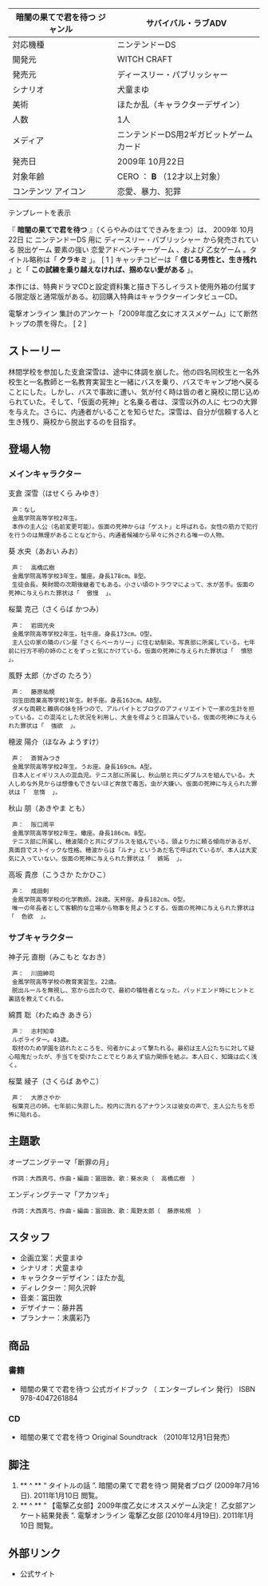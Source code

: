 暗闇の果てで君を待つ  ジャンル  |  サバイバル・ラブADV   
---|---  
対応機種  |  ニンテンドーDS   
開発元  |  WITCH CRAFT   
発売元  |  ディースリー・パブリッシャー   
シナリオ  |  犬童まゆ   
美術  |  ほたか乱（キャラクターデザイン）   
人数  |  1人   
メディア  |  ニンテンドーDS用2ギガビットゲームカード   
発売日  |  2009年  10月22日   
対象年齢  |  CERO  ：  **B** （12才以上対象）   
コンテンツ  アイコン  |  恋愛、暴力、犯罪   
テンプレートを表示  
  
『 **暗闇の果てで君を待つ** 』（くらやみのはてできみをまつ）は、  2009年  10月22日  に  ニンテンドーDS  用に
ディースリー・パブリッシャー  から発売されている  脱出ゲーム  要素の強い  恋愛アドベンチャーゲーム  、および  乙女ゲーム  。タイトル略称は「
**クラキミ** 」。  [  1  ]  キャッチコピーは「 **信じる男性と、生き残れ** 」と「 **この試練を乗り越えなければ、掴めない愛がある**
」。

本作には、特典ドラマCDと設定資料集と描き下ろしイラスト使用外箱の付属する限定版と通常版がある。初回購入特典はキャラクターインタビューCD。

電撃オンライン  集計のアンケート「2009年度乙女にオススメゲーム」にて断然トップの票を得た。  [  2  ]

##  ストーリー



林間学校を参加した支倉深雪は、途中に体調を崩した。他の四名同校生と一名外校生と一名教師と一名教育実習生と一緒にバスを乗り、バスでキャンプ地へ戻ることにした。しかし、バスで事故に遭い、気が付く時は皆の者と廃校に閉じ込められていた。そして、「仮面の死神」と名乗る者は、深雪以外の人に
七つの大罪  を与えた。さらに、内通者がいることを知らせた。深雪は、自分が信頼する人と生き残り、廃校から脱出するのを目指す。

##  登場人物



###  メインキャラクター



支倉 深雪（はせくら みゆき）

     声：なし 
     金鳳学院高等学校2年生。 
     本作の主人公（名前変更可能）。仮面の死神からは「ゲスト」と呼ばれる。女性の筋力で犯行を行うのは無理があることなどから、内通者候補から早々に外される唯一の人物。 
葵 水央（あおい みお）

     声：  高橋広樹 
     金鳳学院高等学校3年生。蟹座。身長178cm。B型。 
     生徒会長。葵財閥の次期後継者でもある。小さい頃のトラウマによって、水が苦手。仮面の死神に与えられた罪状は「  傲慢  」。 
桜葉 克己（さくらば かつみ）

     声：  岩田光央 
     金鳳学院高等学校2年生。牡牛座。身長173cm。O型。 
     主人公の家の隣のパン屋「さくらベーカリー」に住む幼馴染。写真部に所属している。七年前に行方不明の姉のことをずっと気にかけている。仮面の死神に与えられた罪状は「  憤怒  」。 
風野 太郎（かざの たろう）

     声：  藤原祐規 
     羽生田商業高等学校1年生。射手座。身長163cm。AB型。 
     ダメな両親と難病の妹を持つので、アルバイトとブログのアフィリエイトで一家の生計を担っている。この混沌とした状況を利用し、大金を得ようと目論んでいる。仮面の死神に与えられた罪状は「  強欲  」。 
穂波 陽介（ほなみ ようすけ）

     声：  斎賀みつき 
     金鳳学院高等学校2年生。うお座。身長169cm。A型。 
     日本人とイギリス人の混血児。テニス部に所属し、秋山朋と共にダブルスを組んでいる。大人しめな外見からは想像もできないほど奔放で毒舌。虫が大嫌い。仮面の死神に与えられた罪状は「  怠惰  」。 
秋山 朋（あきやま とも）

     声：  阪口周平 
     金鳳学院高等学校2年生。蠍座。身長186cm。B型。 
     テニス部に所属し、穂波陽介と共にダブルスを組んでいる。頭より力に頼る傾向があるが、真面目でストイックな性格。穂波からは「ルナ」というあだ名で呼ばれているが、本人は大変気に入っていない。仮面の死神に与えられた罪状は「  嫉妬  」。 
高坂 貴彦（こうさか たかひこ）

     声：  成田剣 
     金鳳学院高等学校の化学教師。28歳。天秤座。身長182cm。O型。 
     唯一の年長者として客観的な立場から物事を見ようとする。仮面の死神に与えられた罪状は「  色欲  」。 

###  サブキャラクター



神子元 直樹（みこもと なおき）

     声：  川田紳司 
     金鳳学院高等学校の教育実習生。22歳。 
     脱出ルールを無視し、窓から出たので、最初の犠牲者となった。バッドエンド時にヒントと裏話を教えてくれる。 
綿貫 聡（わたぬき あきら）

     声：  志村知幸 
     ルポライター。43歳。 
     取材のため学園を訪れたところを、何者かによって撃たれる。最初は主人公たちに対して疑心暗鬼だったが、手当てを受けたことでとりあえず協力関係を結ぶ。本人曰く、知識は広く浅く。 
桜葉 綾子（さくらば あやこ）

     声：  大原さやか 
     桜葉克己の姉。七年前に失踪した。校内に流れるアナウンスは彼女の声で、主人公たちを恐怖に陥れる。 

##  主題歌



オープニングテーマ「断罪の月」

     作詞：大西真弓、作曲・編曲：冨田敦、歌：葵水央（  高橋広樹  ） 
エンディングテーマ「アカツキ」

     作詞：大西真弓、作曲・編曲：冨田敦、歌：風野太郎（  藤原祐規  ） 

##  スタッフ



  * 企画立案：犬童まゆ 
  * シナリオ：犬童まゆ 
  * キャラクターデザイン：ほたか乱 
  * ディレクター：阿久沢幹 
  * 音楽：冨田敦 
  * デザイナー：藤井茜 
  * プランナー：末廣彩乃 

##  商品



###  書籍



  * 暗闇の果てで君を待つ 公式ガイドブック （  エンターブレイン  発行）  ISBN 978-4047261884 

###  CD



  * 暗闇の果てで君を待つ Original Soundtrack （2010年12月1日発売） 

##  脚注



  1. ** ^  ** “  タイトルの話  ”. 暗闇の果てで君を待つ 開発者ブログ (2009年7月16日).  2011年1月10日  閲覧。 
  2. ** ^  ** “  【電撃乙女部】2009年度乙女にオススメゲーム決定！ 乙女部アンケート結果発表  ”.  電撃オンライン  電撃乙女部 (2010年4月19日).  2011年1月10日  閲覧。 

##  外部リンク



  * 公式サイト 

